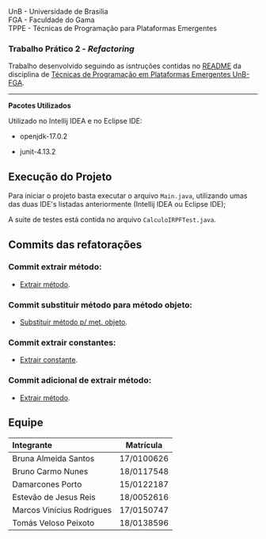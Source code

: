 UnB - Universidade de Brasilia  
FGA - Faculdade do Gama  
TPPE - Técnicas de Programação para Plataformas Emergentes

### Trabalho Prático 2 - _Refactoring_

Trabalho desenvolvido seguindo as isntruções contidas no [README](https://github.com/andrelanna/fga0242/tree/master/tp2) da disciplina de [Técnicas de Programação em Plataformas Emergentes UnB-FGA](https://github.com/andrelanna/fga0242).

---

**Pacotes Utilizados**

Utilizado no Intellij IDEA e no Eclipse IDE:

* openjdk-17.0.2

* junit-4.13.2

## Execução do Projeto

Para iniciar o projeto basta executar o arquivo ```Main.java```, utilizando umas das duas IDE's listadas anteriormente (Intellij IDEA ou Eclipse IDE);

A suite de testes está contida no arquivo ```CalculoIRPFTest.java```.

## Commits das refatorações 

### Commit extrair método:
- [Extrair método](https://github.com/brunocmo/TP1_TDD/commit/a7870b939b25914b1a7850a8f8a0acd50a8066bc).

### Commit substituir método para método objeto:
- [Substituir método p/ met. objeto](https://github.com/brunocmo/TP1_TDD/commit/b4ff061c0877af69aec06a6a5d67562c574edf7d).

### Commit extrair constantes:
- [Extrair constante](https://github.com/brunocmo/TP1_TDD/commit/0acbdffadf37aa8d04937bfbbfa0b53a50ed05ff).
### Commit adicional de extrair método:
- [Extrair método](https://github.com/brunocmo/TP1_TDD/commit/ce1b68651964c21747e0bfe6d190aa1201054916).

## Equipe 

|             Integrante              |    Matrícula   |
|:----------------------------------|:---------------:|
|Bruna Almeida Santos       | 17/0100626 |
|Bruno Carmo Nunes          | 18/0117548 |
|Damarcones Porto            | 15/0122187 |
|Estevão de Jesus Reis      | 18/0052616 |
|Marcos Vinícius Rodrigues| 17/0150747 |
|Tomás Veloso Peixoto       | 18/0138596 |
